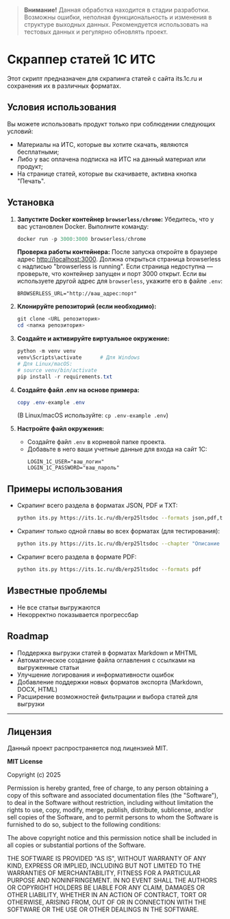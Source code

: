 
> **Внимание!**
> Данная обработка находится в стадии разработки. Возможны ошибки, неполная функциональность и изменения в структуре выходных данных.
> Рекомендуется использовать на тестовых данных и регулярно обновлять проект.

# Скраппер статей 1С ИТС

Этот скрипт предназначен для скрапинга статей с сайта its.1c.ru и сохранения их в различных форматах.


## Условия использования

Вы можете использовать продукт только при соблюдении следующих условий:

* Материалы на ИТС, которые вы хотите скачать, являются бесплатными;
* Либо у вас оплачена подписка на ИТС на данный материал или продукт;
* На странице статей, которые вы скачиваете, активна кнопка "Печать".

## Установка

1. **Запустите Docker контейнер `browserless/chrome`:**
   Убедитесь, что у вас установлен Docker. Выполните команду:
   ```powershell
   docker run -p 3000:3000 browserless/chrome
   ```
   **Проверка работы контейнера:**
   После запуска откройте в браузере адрес [http://localhost:3000](http://localhost:3000). Должна открыться страница browserless с надписью "browserless is running". Если страница недоступна — проверьте, что контейнер запущен и порт 3000 открыт.
   Если вы используете другой адрес для `browserless`, укажите его в файле `.env`:
   ```
   BROWSERLESS_URL="http://ваш_адрес:порт"
   ```

2. **Клонируйте репозиторий (если необходимо):**
   ```powershell
   git clone <URL репозитория>
   cd <папка репозитория>
   ```

3. **Создайте и активируйте виртуальное окружение:**
   ```powershell
   python -m venv venv
   venv\Scripts\activate      # Для Windows
   # Для Linux/macOS:
   # source venv/bin/activate
   pip install -r requirements.txt
   ```

6. **Создайте файл .env на основе примера:**
   ```powershell
   copy .env-example .env
   ```
   (В Linux/macOS используйте: `cp .env-example .env`)

5. **Настройте файл окружения:**
   *   Создайте файл `.env` в корневой папке проекта.
   *   Добавьте в него ваши учетные данные для входа на сайт 1С:
       ```
       LOGIN_1C_USER="ваш_логин"
       LOGIN_1C_PASSWORD="ваш_пароль"
       ```


## Примеры использования

* Скрапинг всего раздела в форматах JSON, PDF и TXT:
   ```bash
   python its.py https://its.1c.ru/db/erp25ltsdoc --formats json,pdf,txt
   ```

* Скрапинг только одной главы во всех форматах (для тестирования):
   ```bash
   python its.py https://its.1c.ru/db/erp25ltsdoc --chapter "Описание отдельных учетных задач"
   ```

* Скрапинг всего раздела в формате PDF:
   ```bash
   python its.py https://its.1c.ru/db/erp25ltsdoc --formats pdf
   ```



## Известные проблемы

* Не все статьи выгружаются
* Некорректно показывается прогрессбар

## Roadmap

- Поддержка выгрузки статей в форматах Markdown и MHTML
- Автоматическое создание файла оглавления с ссылками на выгруженные статьи
- Улучшение логирования и информативности ошибок
- Добавление поддержки новых форматов экспорта (Markdown, DOCX, HTML)
- Расширение возможностей фильтрации и выбора статей для выгрузки


---

## Лицензия

Данный проект распространяется под лицензией MIT.

**MIT License**

Copyright (c) 2025

Permission is hereby granted, free of charge, to any person obtaining a copy
of this software and associated documentation files (the "Software"), to deal
in the Software without restriction, including without limitation the rights
to use, copy, modify, merge, publish, distribute, sublicense, and/or sell
copies of the Software, and to permit persons to whom the Software is
furnished to do so, subject to the following conditions:

The above copyright notice and this permission notice shall be included in all
copies or substantial portions of the Software.

THE SOFTWARE IS PROVIDED "AS IS", WITHOUT WARRANTY OF ANY KIND, EXPRESS OR
IMPLIED, INCLUDING BUT NOT LIMITED TO THE WARRANTIES OF MERCHANTABILITY,
FITNESS FOR A PARTICULAR PURPOSE AND NONINFRINGEMENT. IN NO EVENT SHALL THE
AUTHORS OR COPYRIGHT HOLDERS BE LIABLE FOR ANY CLAIM, DAMAGES OR OTHER
LIABILITY, WHETHER IN AN ACTION OF CONTRACT, TORT OR OTHERWISE, ARISING FROM,
OUT OF OR IN CONNECTION WITH THE SOFTWARE OR THE USE OR OTHER DEALINGS IN THE
SOFTWARE.
